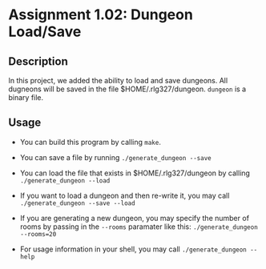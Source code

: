 # Assignment 1.02: Dungeon Load/Save

## Description

In this project, we added the ability to load and save dungeons.
All dugneons will be saved in the file $HOME/.rlg327/dungeon. `dungeon`
is a binary file.

## Usage

* You can build this program by calling `make`.

* You can save a file by running `./generate_dungeon --save`

* You can load the file that exists in $HOME/.rlg327/dungeon by calling
`./generate_dungeon --load`

* If you want to load a dungeon and then re-write it, you may call
`./generate_dungeon --save --load`

* If you are generating a new dungeon, you may specify the number of rooms
by passing in the `--rooms` paramater like this: `./generate_dungeon --rooms=20`

* For usage information in your shell, you may call `./generate_dungeon --help`

